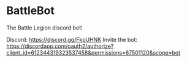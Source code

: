 # BattleBot
The Battle Legion discord bot!

Discord: https://discord.gg/FkpUHNK
Invite the bot: https://discordapp.com/oauth2/authorize?client_id=612344319323537458&permissions=67501120&scope=bot
